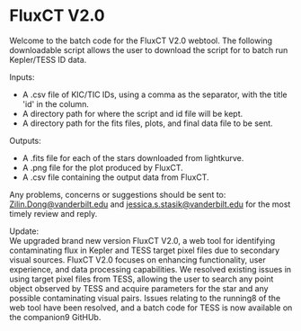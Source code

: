 # FluxCT V2.0

Welcome to the batch code for the FluxCT V2.0 webtool. The following downloadable script allows the user to download the script for to batch run Kepler/TESS ID data. 

Inputs: 
<ul>
<li> A .csv file of KIC/TIC IDs, using a comma as the separator, with the title 'id' in the column. </li>
<li> A directory path for where the script and id file will be kept. </li>
<li> A directory path for the fits files, plots, and final data file to be sent. </li>
</ul>
  
Outputs: 
<ul>
<li> A .fits file for each of the stars downloaded from lightkurve. </li>
<li> A .png file for the plot produced by FluxCT. </li>
<li> A .csv file containing the output data from FluxCT. </li> 
</ul>

Any problems, concerns or suggestions should be sent to: Zilin.Dong@vanderbilt.edu and jessica.s.stasik@vanderbilt.edu for the most timely review and reply. 

Update:   
  We upgraded brand new version FluxCT V2.0, a web tool for identifying contaminating flux in
Kepler and TESS target pixel files due to secondary visual sources. FluxCT V2.0 focuses on enhancing
functionality, user experience, and data processing capabilities. We resolved existing issues in using
target pixel files from TESS, allowing the user to search any point object observed by TESS and acquire
parameters for the star and any possible contaminating visual pairs. Issues relating to the running8
of the web tool have been resolved, and a batch code for TESS is now available on the companion9
GitHUb.   
